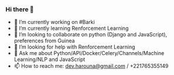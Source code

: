 ### Hi there 👋

<!--
**hadpro24/hadpro24** is a ✨ _special_ ✨ repository because its `README.md` (this file) appears on your GitHub profile.

Here are some ideas to get you started:

- 🔭 I’m currently working on ...
- 🌱 I’m currently learning ...
- 👯 I’m looking to collaborate on ...
- 🤔 I’m looking for help with ...
- 💬 Ask me about ...
- 📫 How to reach me: ...
- 😄 Pronouns: ...
- ⚡ Fun fact: ...
-->

- 🔭 I’m currently working on #Barki
- 🌱 I’m currently learning Renforcement Learning
- 👯 I’m looking to collaborate on python (Django and JavaScript), preferences from Guinea
- 🤔 I’m looking for help with Renforcement Learning
- 💬 Ask me about Python/API/Docker/Celery/Channels/Machine Learning/NLP and JavaScript
- 📫 How to reach me: dev.harouna@gmail.com / +221765355149
